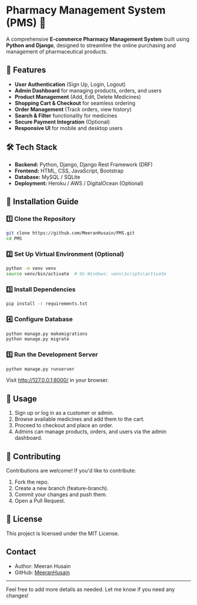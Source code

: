 # Pharmacy Management System (PMS) 💊

A comprehensive **E-commerce Pharmacy Management System** built using **Python and Django**, designed to streamline the online purchasing and management of pharmaceutical products.

## 🚀 Features

- **User Authentication** (Sign Up, Login, Logout)
- **Admin Dashboard** for managing products, orders, and users
- **Product Management** (Add, Edit, Delete Medicines)
- **Shopping Cart & Checkout** for seamless ordering
- **Order Management** (Track orders, view history)
- **Search & Filter** functionality for medicines
- **Secure Payment Integration** (Optional)
- **Responsive UI** for mobile and desktop users

## 🛠️ Tech Stack

- **Backend:** Python, Django, Django Rest Framework (DRF)
- **Frontend:** HTML, CSS, JavaScript, Bootstrap
- **Database:** MySQL / SQLite
- **Deployment:** Heroku / AWS / DigitalOcean (Optional)

## 📌 Installation Guide

### 1️⃣ Clone the Repository

```bash
git clone https://github.com/MeeranHusain/PMS.git
cd PMS
```

### 2️⃣ Set Up Virtual Environment (Optional)

```bash
python -m venv venv
source venv/bin/activate  # On Windows: venv\Scripts\activate
```

### 3️⃣ Install Dependencies

```bash
pip install -r requirements.txt
```

### 4️⃣ Configure Database

```bash
python manage.py makemigrations
python manage.py migrate
```

### 5️⃣ Run the Development Server

```bash
python manage.py runserver
```
Visit http://127.0.0.1:8000/ in your browser.


## 🛒 Usage
1. Sign up or log in as a customer or admin.
2. Browse available medicines and add them to the cart.
3. Proceed to checkout and place an order.
4. Admins can manage products, orders, and users via the admin dashboard.


## 🤝 Contributing
Contributions are welcome! If you'd like to contribute:
1. Fork the repo.
2. Create a new branch (feature-branch).
3. Commit your changes and push them.
4. Open a Pull Request.

## 📝 License
This project is licensed under the MIT License.

## Contact

- Author: Meeran Husain
- GitHub: [MeeranHusain](https://github.com/MeeranHusain)

---

Feel free to add more details as needed. Let me know if you need any changes!
